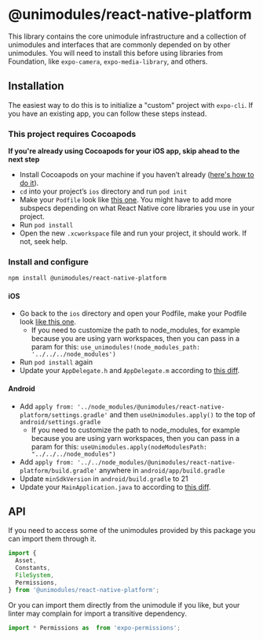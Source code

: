 # @unimodules/react-native-platform

This library contains the core unimodule infrastructure and a collection of unimodules and interfaces that are commonly depended on by other unimodules.
You will need to install this before using libraries from Foundation, like `expo-camera`, `expo-media-library`, and others.

## Installation

The easiest way to do this is to initialize a "custom" project with `expo-cli`. If you have an existing app, you can follow these steps instead.

### This project requires Cocoapods

**If you're already using Cocoapods for your iOS app, skip ahead to the next step**

- Install Cocoapods on your machine if you haven’t already ([here's how to do it](https://guides.cocoapods.org/using/getting-started.html#getting-started)).
- `cd` into your project’s `ios` directory and run `pod init`
- Make your `Podfile` look like [this one](https://gist.github.com/brentvatne/6a1dcb32f6ca3d478eed4c7dc8fbdd24/b713c136f70f229a3450d3285875c7cb64c0b3d0). You might have to add more subspecs depending on what React Native core libraries you use in your project.
- Run `pod install`
- Open the new `.xcworkspace` file and run your project, it should work. If not, seek help.

### Install and configure

```bash
npm install @unimodules/react-native-platform
```

#### iOS

- Go back to the `ios` directory and open your Podfile, make your Podfile look [like this one](https://gist.github.com/brentvatne/6a1dcb32f6ca3d478eed4c7dc8fbdd24).
  - If you need to customize the path to node_modules, for example because you are using yarn workspaces, then you can pass in a param for this: `use_unimodules!(node_modules_path: '../../../node_modules')`
- Run `pod install` again
- Update your `AppDelegate.h` and `AppDelegate.m` according to [this diff](https://gist.github.com/brentvatne/949d9cc3508cc45f54af5196b3ca497b/revisions).

#### Android

- Add `apply from: '../node_modules/@unimodules/react-native-platform/settings.gradle'` and then `useUnimodules.apply()` to the top of  `android/settings.gradle`
  - If you need to customize the path to node_modules, for example because you are using yarn workspaces, then you can pass in a param for this: `useUnimodules.apply(nodeModulesPath: "../../../node_modules")`
- Add `apply from: '../../node_modules/@unimodules/react-native-platform/build.gradle'` anywhere in `android/app/build.gradle`
- Update `minSdkVersion` in `android/build.gradle` to 21
- Update your `MainApplication.java` to according to [this diff](https://gist.github.com/brentvatne/eb4606e39d5d5e6a764c16acde82198a/revisions#diff-a2e7ff8a82f1c4be06f8b8163f2afefa).

## API

If you need to access some of the unimodules provided by this package you can import them through it.

```js
import {
  Asset,
  Constants,
  FileSystem,
  Permissions,
} from '@unimodules/react-native-platform';
```

Or you can import them directly from the unimodule if you like, but your linter may complain for import a transitive dependency.

```js
import * Permissions as  from 'expo-permissions';
```

